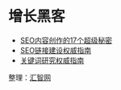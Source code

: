 # 增长黑客

- [SEO内容创作的17个超级秘密](seo-content-authoring-17-secrets)
- [SEO链接建设权威指南](seo-link-building)
- [关键词研究权威指南](keyword-research)

整理：[汇智网](http://www.huwbiz.com)
